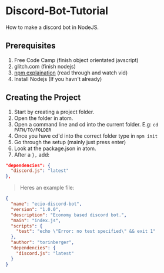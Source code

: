 # Discord-Bot-Tutorial
How to make a discord bot in NodeJS.
## Prerequisites
1. Free Code Camp (finish object orientated javscript)
2. glitch.com (finish nodejs)
3. [npm explaination](https://docs.npmjs.com/getting-started/what-is-npm) (read through and watch vid)
4. Install Nodejs (If you havn't already)
## Creating the Project
1. Start by creating a project folder.
2. Open the folder in atom.
3. Open a command line and cd into the current folder. E.g: `cd PATH/TO/FOLDER`
4. Once you have cd'd into the correct folder type in `npm init`
5. Go through the setup (mainly just press enter)
6. Look at the package.json in atom.
7. After a `},` add: 
```JSON
"dependencies": {
  "discord.js": "latest"
},
```
> Heres an example file:
```JSON
{
  "name": "ecio-discord-bot",
  "version": "1.0.0",
  "description": "Economy based discord bot.",
  "main": "index.js",
  "scripts": {
    "test": "echo \"Error: no test specified\" && exit 1"
  },
  "author": "torinberger",
  "dependencies": {
    "discord.js": "latest"
  }
}
```
